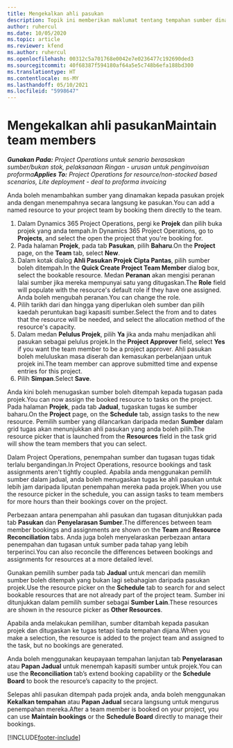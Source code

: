 ```yaml
---
title: Mengekalkan ahli pasukan
description: Topik ini memberikan maklumat tentang tempahan sumber dinamakan kepada pasukan projek dan menugaskannya kepada tugasan.
author: ruhercul
ms.date: 10/05/2020
ms.topic: article
ms.reviewer: kfend
ms.author: ruhercul
ms.openlocfilehash: 00312c5a701768e0042e7e0236477c192690ded3
ms.sourcegitcommit: 40f68387f594180af64a5e5c748b6efa188bd300
ms.translationtype: HT
ms.contentlocale: ms-MY
ms.lasthandoff: 05/10/2021
ms.locfileid: "5998647"
---
```

# <a name="maintain-team-members"></a><span data-ttu-id="2f12e-103">Mengekalkan ahli pasukan</span><span class="sxs-lookup"><span data-stu-id="2f12e-103">Maintain team members</span></span>

<span data-ttu-id="2f12e-104">_**Gunakan Pada:** Project Operations untuk senario berasaskan sumber/bukan stok, pelaksanaan Ringan - urusan untuk penginvoisan proforma_</span><span class="sxs-lookup"><span data-stu-id="2f12e-104">_**Applies To:** Project Operations for resource/non-stocked based scenarios, Lite deployment - deal to proforma invoicing_</span></span>

<span data-ttu-id="2f12e-105">Anda boleh menambahkan sumber yang dinamakan kepada pasukan projek anda dengan menempahnya secara langsung ke pasukan.</span><span class="sxs-lookup"><span data-stu-id="2f12e-105">You can add a named resource to your project team by booking them directly to the team.</span></span>

1. <span data-ttu-id="2f12e-106">Dalam Dynamics 365 Project Operations, pergi ke **Projek** dan pilih buka projek yang anda tempah.</span><span class="sxs-lookup"><span data-stu-id="2f12e-106">In Dynamics 365 Project Operations, go to **Projects**, and select the open the project that you're booking for.</span></span>
2. <span data-ttu-id="2f12e-107">Pada halaman **Projek**, pada tab **Pasukan**, pilih **Baharu**.</span><span class="sxs-lookup"><span data-stu-id="2f12e-107">On the **Project** page, on the **Team** tab, select **New**.</span></span> 
3. <span data-ttu-id="2f12e-108">Dalam kotak dialog **Ahli Pasukan Projek Cipta Pantas**, pilih sumber boleh ditempah.</span><span class="sxs-lookup"><span data-stu-id="2f12e-108">In the **Quick Create Project Team Member** dialog box, select the bookable resource.</span></span> <span data-ttu-id="2f12e-109">Medan **Peranan** akan mengisi peranan lalai sumber jika mereka mempunyai satu yang ditugaskan.</span><span class="sxs-lookup"><span data-stu-id="2f12e-109">The **Role** field will populate with the resource's default role if they have one assigned.</span></span> <span data-ttu-id="2f12e-110">Anda boleh mengubah peranan.</span><span class="sxs-lookup"><span data-stu-id="2f12e-110">You can change the role.</span></span> 
4. <span data-ttu-id="2f12e-111">Pilih tarikh dari dan hingga yang diperlukan oleh sumber dan pilih kaedah peruntukan bagi kapasiti sumber.</span><span class="sxs-lookup"><span data-stu-id="2f12e-111">Select the from and to dates that the resource will be needed, and select the allocation method of the resource's capacity.</span></span> 
5. <span data-ttu-id="2f12e-112">Dalam medan **Pelulus Projek**, pilih **Ya** jika anda mahu menjadikan ahli pasukan sebagai pelulus projek.</span><span class="sxs-lookup"><span data-stu-id="2f12e-112">In the **Project Approver** field, select **Yes** if you want the team member to be a project approver.</span></span> <span data-ttu-id="2f12e-113">Ahli pasukan boleh meluluskan masa diserah dan kemasukan perbelanjaan untuk projek ini.</span><span class="sxs-lookup"><span data-stu-id="2f12e-113">The team member can approve submitted time and expense entries for this project.</span></span> 
6. <span data-ttu-id="2f12e-114">Pilih **Simpan**.</span><span class="sxs-lookup"><span data-stu-id="2f12e-114">Select **Save**.</span></span>

<span data-ttu-id="2f12e-115">Anda kini boleh menugaskan sumber boleh ditempah kepada tugasan pada projek.</span><span class="sxs-lookup"><span data-stu-id="2f12e-115">You can now assign the booked resource to tasks on the project.</span></span> <span data-ttu-id="2f12e-116">Pada halaman **Projek**, pada tab **Jadual**, tugaskan tugas ke sumber baharu.</span><span class="sxs-lookup"><span data-stu-id="2f12e-116">On the **Project** page, on the **Schedule** tab, assign tasks to the new resource.</span></span> <span data-ttu-id="2f12e-117">Pemilih sumber yang dilancarkan daripada medan **Sumber** dalam grid tugas akan menunjukkan ahli pasukan yang anda boleh pilih.</span><span class="sxs-lookup"><span data-stu-id="2f12e-117">The resource picker that is launched from the **Resources** field in the task grid will show the team members that you can select.</span></span>


<span data-ttu-id="2f12e-118">Dalam Project Operations, penempahan sumber dan tugasan tugas tidak terlalu bergandingan.</span><span class="sxs-lookup"><span data-stu-id="2f12e-118">In Project Operations, resource bookings and task assignments aren't tightly coupled.</span></span> <span data-ttu-id="2f12e-119">Apabila anda menggunakan pemilih sumber dalam jadual, anda boleh menugaskan tugas ke ahli pasukan untuk lebih jam daripada liputan penempahan mereka pada projek.</span><span class="sxs-lookup"><span data-stu-id="2f12e-119">When you use the resource picker in the schedule, you can assign tasks to team members for more hours than their bookings cover on the project.</span></span>

<span data-ttu-id="2f12e-120">Perbezaan antara penempahan ahli pasukan dan tugasan ditunjukkan pada tab **Pasukan** dan **Penyelarasan Sumber**.</span><span class="sxs-lookup"><span data-stu-id="2f12e-120">The differences between team member bookings and assignments are shown on the **Team** and **Resource Reconciliation** tabs.</span></span> <span data-ttu-id="2f12e-121">Anda juga boleh menyelaraskan perbezaan antara penempahan dan tugasan untuk sumber pada tahap yang lebih terperinci.</span><span class="sxs-lookup"><span data-stu-id="2f12e-121">You can also reconcile the differences between bookings and assignments for resources at a more detailed level.</span></span>

<span data-ttu-id="2f12e-122">Gunakan pemilih sumber pada tab **Jadual** untuk mencari dan memilih sumber boleh ditempah yang bukan lagi sebahagian daripada pasukan projek.</span><span class="sxs-lookup"><span data-stu-id="2f12e-122">Use the resource picker on the **Schedule** tab to search for and select bookable resources that are not already part of the project team.</span></span> <span data-ttu-id="2f12e-123">Sumber ini ditunjukkan dalam pemilih sumber sebagai **Sumber Lain**.</span><span class="sxs-lookup"><span data-stu-id="2f12e-123">These resources are shown in the resource picker as **Other Resources**.</span></span>

<span data-ttu-id="2f12e-124">Apabila anda melakukan pemilihan, sumber ditambah kepada pasukan projek dan ditugaskan ke tugas tetapi tiada tempahan dijana.</span><span class="sxs-lookup"><span data-stu-id="2f12e-124">When you make a selection, the resource is added to the project team and assigned to the task, but no bookings are generated.</span></span>

<span data-ttu-id="2f12e-125">Anda boleh menggunakan keupayaan tempahan lanjutan tab **Penyelarasan** atau **Papan Jadual** untuk menempah kapasiti sumber untuk projek.</span><span class="sxs-lookup"><span data-stu-id="2f12e-125">You can use the **Reconciliation** tab’s extend booking capability or the **Schedule Board** to book the resource’s capacity to the project.</span></span>

<span data-ttu-id="2f12e-126">Selepas ahli pasukan ditempah pada projek anda, anda boleh menggunakan **Kekalkan tempahan** atau **Papan Jadual** secara langsung untuk mengurus penempahan mereka.</span><span class="sxs-lookup"><span data-stu-id="2f12e-126">After a team member is booked on your project, you can use **Maintain bookings** or the **Schedule Board** directly to manage their bookings.</span></span>


[!INCLUDE[footer-include](../includes/footer-banner.md)]